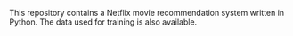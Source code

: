 This repository contains a Netflix movie recommendation system written in Python. The data used for training is also available. 
